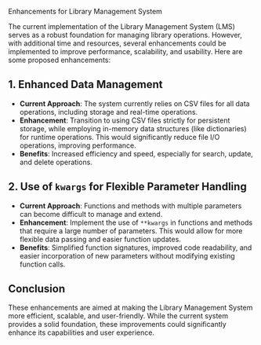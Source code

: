  Enhancements for Library Management System

The current implementation of the Library Management System (LMS) serves as a robust foundation for managing library operations. However, with additional time and resources, several enhancements could be implemented to improve performance, scalability, and usability. Here are some proposed enhancements:

## 1. Enhanced Data Management
- **Current Approach**: The system currently relies on CSV files for all data operations, including storage and real-time operations.
- **Enhancement**: Transition to using CSV files strictly for persistent storage, while employing in-memory data structures (like dictionaries) for runtime operations. This would significantly reduce file I/O operations, improving performance.
- **Benefits**: Increased efficiency and speed, especially for search, update, and delete operations.

## 2. Use of `kwargs` for Flexible Parameter Handling
- **Current Approach**: Functions and methods with multiple parameters can become difficult to manage and extend.
- **Enhancement**: Implement the use of `**kwargs` in functions and methods that require a large number of parameters. This would allow for more flexible data passing and easier function updates.
- **Benefits**: Simplified function signatures, improved code readability, and easier incorporation of new parameters without modifying existing function calls.

## Conclusion
These enhancements are aimed at making the Library Management System more efficient, scalable, and user-friendly. While the current system provides a solid foundation, these improvements could significantly enhance its capabilities and user experience.